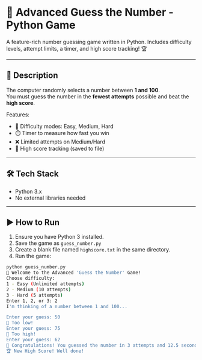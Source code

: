 # 🎯 Advanced Guess the Number - Python Game

A feature-rich number guessing game written in Python. Includes difficulty levels, attempt limits, a timer, and high score tracking! 🏆

---

## 📜 Description

The computer randomly selects a number between **1 and 100**.  
You must guess the number in the **fewest attempts** possible and beat the **high score**.

Features:
- 🌟 Difficulty modes: Easy, Medium, Hard
- ⏱️ Timer to measure how fast you win
- ❌ Limited attempts on Medium/Hard
- 🏅 High score tracking (saved to file)

---

## 🛠️ Tech Stack

- Python 3.x
- No external libraries needed

---

## ▶️ How to Run

1. Ensure you have Python 3 installed.
2. Save the game as `guess_number.py`
3. Create a blank file named `highscore.txt` in the same directory.
4. Run the game:

```bash
python guess_number.py
🎯 Welcome to the Advanced 'Guess the Number' Game!
Choose difficulty:
1 - Easy (Unlimited attempts)
2 - Medium (10 attempts)
3 - Hard (5 attempts)
Enter 1, 2, or 3: 2
I'm thinking of a number between 1 and 100...

Enter your guess: 50
🔽 Too low!
Enter your guess: 75
🔼 Too high!
Enter your guess: 62
🎉 Congratulations! You guessed the number in 3 attempts and 12.5 seconds.
🏆 New High Score! Well done!
